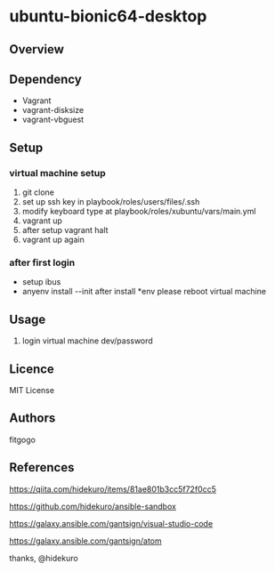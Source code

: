# ubuntu-bionic64-desktop

## Overview

## Dependency

* Vagrant
* vagrant-disksize
* vagrant-vbguest

## Setup

### virtual machine setup

1. git clone
1. set up ssh key in playbook/roles/users/files/.ssh
1. modify keyboard type at playbook/roles/xubuntu/vars/main.yml
1. vagrant up
1. after setup vagrant halt
1. vagrant up again

### after first login

* setup ibus
* anyenv install --init
   after install *env please reboot virtual machine


## Usage

1. login virtual machine dev/password


## Licence
MIT License

## Authors
fitgogo


## References

https://qiita.com/hidekuro/items/81ae801b3cc5f72f0cc5

https://github.com/hidekuro/ansible-sandbox

https://galaxy.ansible.com/gantsign/visual-studio-code

https://galaxy.ansible.com/gantsign/atom

thanks, @hidekuro

